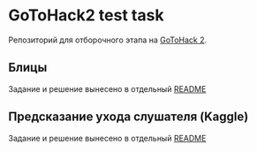 # GoToHack2 test task
Репозиторий для отборочного этапа на [GoToHack 2](http://goto.msk.ru/hackathon/).

## Блицы
Задание и решение вынесено в отдельный [README](/blitz/README.md)

## Предсказание ухода слушателя (Kaggle)
Задание и решение вынесено в отдельный [README](/kaggle/README.md)
